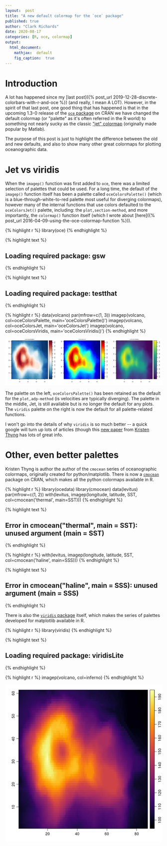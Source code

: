 ```yaml
---
layout:  post
title: "A new default colormap for the `oce` package"
published: true 
author: "Clark Richards"
date: 2020-08-17
categories: [R, oce, colormap]
output:
  html_document:
    mathjax:  default
    fig_caption:  true
---
```


# Introduction

A lot has happened since my [last post]({% post_url 2019-12-28-discrete-colorbars-with-r-and-oce %}) (and really, I mean A LOT). However, in the spirit of that last post, one good thing that has happened is that in the upcoming 1.3-0 release of the [`oce` package](https://CRAN.R-project.org/package=oce) on CRAN we have changed the default colormap (or "palette" as it's often referred in the R world) to something not nearly sucky as the classic ["jet" colormap](https://jakevdp.github.io/blog/2014/10/16/how-bad-is-your-colormap/) (originally made popular by Matlab). 

The purpose of this post is just to highlight the difference between the old and new defaults, and also to show many other great colormaps for plotting oceanographic data.

# Jet vs viridis

When the `imagep()` function was first added to `oce`, there was a limited selection of palettes that could be used. For a long time, the default of the `imagep()` function itself has been a palette called `oceColorsPalette()` (which is a blue-through-white-to-red palette most useful for diverging colormaps), however many of the internal functions that use colors defaulted to the `oceColorsJet()` palette, including: the `plot,section-method`, and more importantly, the `colormap()` function itself (which I wrote about [here]({% post_url 2016-04-09-using-the-oce-colormap-function %})).


{% highlight r %}
library(oce)
{% endhighlight %}



{% highlight text %}
## Loading required package: gsw
{% endhighlight %}



{% highlight text %}
## Loading required package: testthat
{% endhighlight %}



{% highlight r %}
data(volcano)
par(mfrow=c(1, 3))
imagep(volcano, col=oceColorsPalette, main='oceColorsPalette()')
imagep(volcano, col=oceColorsJet, main='oceColorsJet')
imagep(volcano, col=oceColorsViridis, main='oceColorsViridis()')
{% endhighlight %}

![plot of chunk unnamed-chunk-1](/figure/source/2020-08-17-a-new-default-colormap-for-oce/unnamed-chunk-1-1.png)

The palette on the left, `oceColorsPalette()` has been retained as the default for the `plot,adp-method` (is velocities are typically diverging). The palette in the middle, Jet, is still available but is no longer the default for any plots. The `viridis` palette on the right is now the default for all palette-related functions.

I won't go into the details of why `viridis` is so much better -- a quick google will turn up lots of articles (though this [new paper](https://ieeexplore.ieee.org/document/9167329) from [Kristen Thyng](http://kristenthyng.com/) has lots of great info.

# Other, even better palettes

Kristen Thyng is author the author of the `cmocean` series of oceanographic colormaps, originally created for python/matplotlib. There is now a [`cmocean`](https://CRAN.R-project.org/package=cmocean) package on CRAN, which makes all the python colormaps available in R.


{% highlight r %}
library(ocedata)
library(cmocean)
data(levitus)
par(mfrow=c(1, 2))
with(levitus, imagep(longitude, latitude, SST, col=cmocean('thermal', main=SST)))
{% endhighlight %}



{% highlight text %}
## Error in cmocean("thermal", main = SST): unused argument (main = SST)
{% endhighlight %}



{% highlight r %}
with(levitus, imagep(longitude, latitude, SST, col=cmocean('haline', main=SSS)))
{% endhighlight %}



{% highlight text %}
## Error in cmocean("haline", main = SSS): unused argument (main = SSS)
{% endhighlight %}

There is also the [`viridis` package](https://cran.rstudio.com/web/packages/viridis/index.html) itself, which makes the series of palettes developed for matplotlib available in R.


{% highlight r %}
library(viridis)
{% endhighlight %}



{% highlight text %}
## Loading required package: viridisLite
{% endhighlight %}



{% highlight r %}
imagep(volcano, col=inferno)
{% endhighlight %}

![plot of chunk unnamed-chunk-3](/figure/source/2020-08-17-a-new-default-colormap-for-oce/unnamed-chunk-3-1.png)
